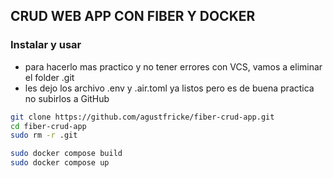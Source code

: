 ## CRUD WEB APP CON FIBER Y DOCKER

### Instalar y usar

- para hacerlo mas practico y no tener errores con VCS, vamos a eliminar el folder .git
- les dejo los archivo .env y .air.toml ya listos pero es de buena practica no subirlos a GitHub

```bash
git clone https://github.com/agustfricke/fiber-crud-app.git
cd fiber-crud-app
sudo rm -r .git
```

```bash
sudo docker compose build
sudo docker compose up
```


